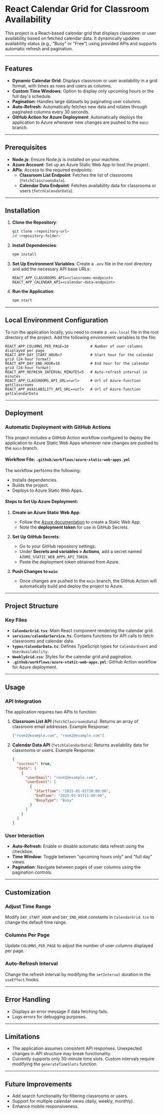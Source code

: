 # React Calendar Grid for Classroom Availability

This project is a React-based calendar grid that displays classroom or user availability based on fetched calendar data. It dynamically updates availability status (e.g., "Busy" or "Free") using provided APIs and supports automatic refresh and pagination.

---

## Features

- **Dynamic Calendar Grid**: Displays classroom or user availability in a grid format, with times as rows and users as columns.
- **Custom Time Windows**: Option to display only upcoming hours or the full day's schedule.
- **Pagination**: Handles large datasets by paginating user columns.
- **Auto-Refresh**: Automatically fetches new data and rotates through paginated columns every 30 seconds.
- **GitHub Action for Azure Deployment**: Automatically deploys the application to Azure whenever new changes are pushed to the `main` branch.

---

## Prerequisites

- **Node.js**: Ensure Node.js is installed on your machine.
- **Azure Account**: Set up an Azure Static Web App to host the project.
- **APIs**: Access to the required endpoints:
  - **Classroom List Endpoint**: Fetches the list of classrooms (`fetchClassroomsData`).
  - **Calendar Data Endpoint**: Fetches availability data for classrooms or users (`fetchCalendarData`).

---

## Installation

1. **Clone the Repository**:

   ```bash
   git clone <repository-url>
   cd <repository-folder>
   ```

2. **Install Dependencies**:

   ```bash
   npm install
   ```

3. **Set Up Environment Variables**:
   Create a `.env` file in the root directory and add the necessary API base URLs:

   ```
   REACT_APP_CLASSROOMS_API=<classrooms-endpoint>
   REACT_APP_CALENDAR_API=<calendar-data-endpoint>
   ```

4. **Run the Application**:
   ```bash
   npm start
   ```

---

## Local Environment Configuration

To run the application locally, you need to create a `.env.local` file in the root directory of the project. Add the following environment variables to the file:

```env
REACT_APP_COLUMNS_PER_PAGE=10          # Number of user columns displayed per page
REACT_APP_DAY_START_HOUR=7             # Start hour for the calendar grid (24-hour format)
REACT_APP_DAY_END_HOUR=18              # End hour for the calendar grid (24-hour format)
REACT_APP_REFRESH_INTERVAL_MINUTES=5   # Auto-refresh interval in minutes
REACT_APP_CLASSROOMS_API_URL=<url>     # Url of Azure-function getClassrooms
REACT_APP_AVAILABILITY_API_URL=<url>   # Url of Azure-function getCalendarData
```

---

## Deployment

### Automatic Deployment with GitHub Actions

This project includes a GitHub Action workflow configured to deploy the application to Azure Static Web Apps whenever new changes are pushed to the `main` branch.

#### Workflow File: `.github/workflows/azure-static-web-apps.yml`

The workflow performs the following:

- Installs dependencies.
- Builds the project.
- Deploys to Azure Static Web Apps.

#### Steps to Set Up Azure Deployment:

1. **Create an Azure Static Web App**:

   - Follow the [Azure documentation](https://learn.microsoft.com/en-us/azure/static-web-apps/) to create a Static Web App.
   - Note the **deployment token** for use in GitHub Secrets.

2. **Set Up GitHub Secrets**:

   - Go to your GitHub repository settings.
   - Under **Secrets and variables > Actions**, add a secret named `AZURE_STATIC_WEB_APPS_API_TOKEN`.
   - Paste the deployment token obtained from Azure.

3. **Push Changes to `main`**:
   - Once changes are pushed to the `main` branch, the GitHub Action will automatically build and deploy the project to Azure.

---

## Project Structure

### Key Files

- **`CalendarGrid.tsx`**: Main React component rendering the calendar grid.
- **`services/calendarService.ts`**: Contains functions for API calls to fetch classrooms and calendar data.
- **`types/CalendarData.ts`**: Defines TypeScript types for `CalendarEvent` and `UserAvailability`.
- **`WeeklyGrid.css`**: Styles for the calendar grid and pagination.
- **`.github/workflows/azure-static-web-apps.yml`**: GitHub Action workflow for Azure deployment.

---

## Usage

### API Integration

The application requires two APIs to function:

1. **Classroom List API** (`fetchClassroomsData`): Returns an array of classroom email addresses.
   Example Response:

   ```json
   ["room1@example.com", "room2@example.com"]
   ```

2. **Calendar Data API** (`fetchCalendarData`): Returns availability data for classrooms or users.
   Example Response:
   ```json
   {
     "success": true,
     "data": [
       {
         "userEmail": "room1@example.com",
         "userEvent": [
           {
             "StartTime": "2025-01-01T10:00:00",
             "EndTime": "2025-01-01T11:00:00",
             "BusyType": "Busy"
           }
         ]
       }
     ]
   }
   ```

### User Interaction

- **Auto-Refresh**: Enable or disable automatic data refresh using the checkbox.
- **Time Window**: Toggle between "upcoming hours only" and "full day" views.
- **Pagination**: Navigate between pages of user columns using the pagination controls.

---

## Customization

### Adjust Time Range

Modify `DAY_START_HOUR` and `DAY_END_HOUR` constants in `CalendarGrid.tsx` to change the default time range.

### Columns Per Page

Update `COLUMNS_PER_PAGE` to adjust the number of user columns displayed per page.

### Auto-Refresh Interval

Change the refresh interval by modifying the `setInterval` duration in the `useEffect` hooks.

---

## Error Handling

- Displays an error message if data fetching fails.
- Logs errors for debugging purposes.

---

## Limitations

- The application assumes consistent API responses. Unexpected changes in API structure may break functionality.
- Currently supports only 30-minute time slots. Custom intervals require modifying the `generateTimeSlots` function.

---

## Future Improvements

- Add search functionality for filtering classrooms or users.
- Support for multiple calendar views (daily, weekly, monthly).
- Enhance mobile responsiveness.

